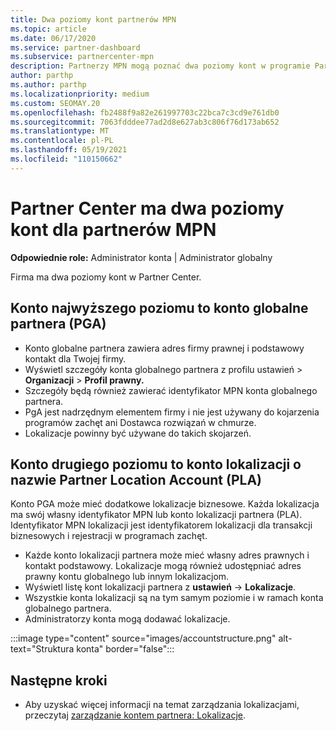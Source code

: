 ```yaml
---
title: Dwa poziomy kont partnerów MPN
ms.topic: article
ms.date: 06/17/2020
ms.service: partner-dashboard
ms.subservice: partnercenter-mpn
description: Partnerzy MPN mogą poznać dwa poziomy kont w programie Partner Center, globalne konto partnera (PGA) i konto lokalizacji partnera (PLA).
author: parthp
ms.author: parthp
ms.localizationpriority: medium
ms.custom: SEOMAY.20
ms.openlocfilehash: fb2488f9a82e261997703c22bca7c3cd9e761db0
ms.sourcegitcommit: 7063fdddee77ad2d8e627ab3c806f76d173ab652
ms.translationtype: MT
ms.contentlocale: pl-PL
ms.lasthandoff: 05/19/2021
ms.locfileid: "110150662"
---
```

# <a name="partner-center-has-two-levels-of-accounts-for-mpn-partners"></a>Partner Center ma dwa poziomy kont dla partnerów MPN

**Odpowiednie role:** Administrator konta | Administrator globalny

Firma ma dwa poziomy kont w Partner Center.

## <a name="the-top-level-account-is-the-partner-global-account-pga"></a>Konto najwyższego poziomu to konto globalne partnera (PGA)

- Konto globalne partnera zawiera adres firmy prawnej i podstawowy kontakt dla Twojej firmy. 
- Wyświetl szczegóły konta globalnego partnera z profilu ustawień  >  **Organizacji**  >  **Profil prawny.**
- Szczegóły będą również zawierać identyfikator MPN konta globalnego partnera. 
- PgA jest nadrzędnym elementem firmy i nie jest używany do kojarzenia programów zachęt ani Dostawca rozwiązań w chmurze. 
- Lokalizacje powinny być używane do takich skojarzeń.

## <a name="the-second-level-account-is-the-location-account-called-partner-location-account-pla"></a>Konto drugiego poziomu to konto lokalizacji o nazwie Partner Location Account (PLA)

Konto PGA może mieć dodatkowe lokalizacje biznesowe. Każda lokalizacja ma swój własny identyfikator MPN lub konto lokalizacji partnera (PLA). Identyfikator MPN lokalizacji jest identyfikatorem lokalizacji dla transakcji biznesowych i rejestracji w programach zachęt.

- Każde konto lokalizacji partnera może mieć własny adres prawnych i kontakt podstawowy. Lokalizacje mogą również udostępniać adres prawny kontu globalnego lub innym lokalizacjom.
- Wyświetl listę kont lokalizacji partnera z **ustawień**  ->  **Lokalizacje**.
- Wszystkie konta lokalizacji są na tym samym poziomie i w ramach konta globalnego partnera.
- Administratorzy konta mogą dodawać lokalizacje.

:::image type="content" source="images/accountstructure.png" alt-text="Struktura konta" border="false":::

## <a name="next-steps"></a>Następne kroki

- Aby uzyskać więcej informacji na temat zarządzania lokalizacjami, przeczytaj [zarządzanie kontem partnera: Lokalizacje](manage-locations.md).
